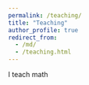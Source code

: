 ```yaml
---
permalink: /teaching/
title: "Teaching"
author_profile: true
redirect_from: 
  - /md/
  - /teaching.html
---
```



I teach math
